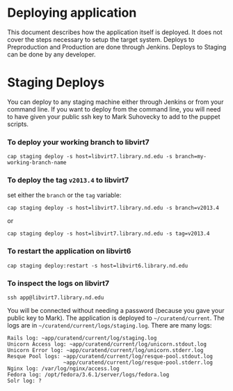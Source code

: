 # Deploying application

This document describes how the application itself is deployed. It does not
cover the steps necessary to setup the target system. Deploys to Preproduction
and Production are done through Jenkins. Deploys to Staging can be done by any
developer.

# Staging Deploys

You can deploy to any staging machine either through Jenkins or from your command line.
If you want to deploy from the command line, you will need to have given your public ssh key
to Mark Suhovecky to add to the puppet scripts.

### To deploy your working branch to libvirt7

    cap staging deploy -s host=libvirt7.library.nd.edu -s branch=my-working-branch-name

### To deploy the tag `v2013.4` to libvirt7

set either the `branch` or the `tag` variable:

    cap staging deploy -s host=libvirt7.library.nd.edu -s branch=v2013.4

or

    cap staging deploy -s host=libvirt7.library.nd.edu -s tag=v2013.4

### To restart the application on libvirt6

    cap staging deploy:restart -s host=libvirt6.library.nd.edu

### To inspect the logs on libvirt7

    ssh app@libvirt7.library.nd.edu

You will be connected without needing a password (because you gave your public
key to Mark). The application is deployed to `~/curatend/current`. The logs are
in `~/curatend/current/logs/staging.log`. There are many logs:

    Rails log: ~app/curatend/current/log/staging.log
    Unicorn Access log: ~app/curatend/current/log/unicorn.stdout.log
    Unicorn Error log: ~app/curatend/current/log/unicorn.stderr.log
    Resque Pool logs: ~app/curatend/current/log/resque-pool.stdout.log
                      ~app/curatend/current/log/resque-pool.stderr.log
    Nginx log: /var/log/nginx/access.log
    Fedora log: /opt/fedora/3.6.1/server/logs/fedora.log
    Solr log: ?


